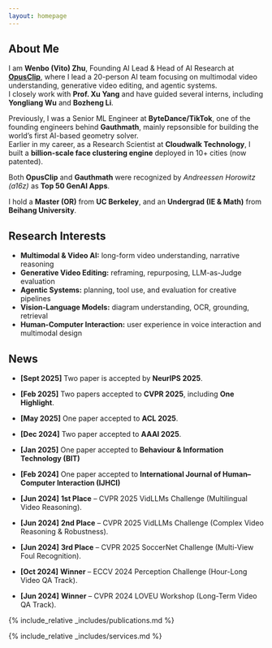 ```yaml
---
layout: homepage
---
```


## About Me

I am **Wenbo (Vito) Zhu**, Founding AI Lead & Head of AI Research at **[OpusClip](https://www.opusclip.com)**, where I lead a 20-person AI team focusing on multimodal video understanding, generative video editing, and agentic systems.  
I closely work with **Prof. Xu Yang** and have guided several interns, including **Yongliang Wu** and **Bozheng Li**.  

Previously, I was a Senior ML Engineer at **ByteDance/TikTok**, one of the founding engineers behind **Gauthmath**, mainly repsonsible for building the world’s first AI-based geometry solver.  
Earlier in my career, as a Research Scientist at **Cloudwalk Technology**, I built a **billion-scale face clustering engine** deployed in 10+ cities (now patented).

Both **OpusClip** and **Gauthmath** were recognized by *Andreessen Horowitz (a16z)* as **Top 50 GenAI Apps**.  

I hold a **Master (OR)** from **UC Berkeley**, and an **Undergrad (IE & Math)** from **Beihang University**.  

## Research Interests

- **Multimodal & Video AI:** long-form video understanding, narrative reasoning  
- **Generative Video Editing:** reframing, repurposing, LLM-as-Judge evaluation  
- **Agentic Systems:** planning, tool use, and evaluation for creative pipelines  
- **Vision-Language Models:** diagram understanding, OCR, grounding, retrieval 
- **Human-Computer Interaction:** user experience in voice interaction and multimodal design   

## News

- **[Sept 2025]** Two paper is accepted by **NeurIPS 2025**.
- **[Feb 2025]** Two papers accepted to **CVPR 2025**, including **One Highlight**.  
- **[May 2025]** One paper accepted to **ACL 2025**.  
- **[Dec 2024]** Two paper accepted to **AAAI 2025**.  
- **[Jan 2025]** One paper accepted to **Behaviour & Information Technology (BIT)** 
- **[Feb 2024]** One paper accepted to **International Journal of Human–Computer Interaction (IJHCI)**

- **[Jun 2024]** **1st Place** – CVPR 2025 VidLLMs Challenge (Multilingual Video Reasoning).  
- **[Jun 2024]** **2nd Place** – CVPR 2025 VidLLMs Challenge (Complex Video Reasoning & Robustness).  
- **[Jun 2024]** **3rd Place** – CVPR 2025 SoccerNet Challenge (Multi-View Foul Recognition).  
- **[Oct 2024]** **Winner** – ECCV 2024 Perception Challenge (Hour-Long Video QA Track).  
- **[Jun 2024]** **Winner** – CVPR 2024 LOVEU Workshop (Long-Term Video QA Track).  

{% include_relative _includes/publications.md %}

{% include_relative _includes/services.md %}

<script type='text/javascript' id='clustrmaps' src='//cdn.clustrmaps.com/map_v2.js?cl=ffffff&w=300&t=tt&d=ObqgpeoqT1b3O21DlyRV6L2rujBvm3r-Lpod84URhy0&cmn=3acc3a&cmo=3acc3a&co=2d78ad&ct=ffffff'></script>
